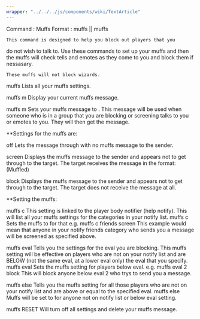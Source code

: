 ```yaml
---
wrapper: "../../../js/components/wiki/TextArticle"
---
```

Command : Muffs
Format  : muffs || muffs <command>


    This command is designed to help you block out players that you
do not wish to talk to. Use these commands to set up your muffs and
then the muffs will check tells and emotes as they come to you and
block them if nessasary.

    These muffs will not block wizards.

muffs
    Lists all your muffs settings.

muffs m
    Display your current muffs message.

muffs m <msg>
    Sets your muffs message to <msg>.
    This message will be used when someone who is in a group that you
    are blocking or screening talks to you or emotes to you. They will
    then get the message.

**Settings for the muffs are:

  off
    Lets the message through with no muffs message to the sender.

  screen
    Displays the muffs message to the sender and appears not to get
    through to the target. The target receives the message in the
    format:
    (Muffled) <message>

  block
    Displays the muffs message to the sender and appears not to get
    through to the target. The target does not receive the message
    at all.

**Setting the muffs:

muffs c
    This setting is linked to the player body notifier (help notify).
    This will list all your muffs settings for the categories in your
    notify list.
muffs c <category> <setting>
    Sets the muffs to <setting> for that <category>
    e.g. muffs c friends screen
    This example would mean that anyone in your notify friends
    category who sends you a message will be screened as specified
    above.

muffs eval
    Tells you the settings for the eval you are blocking. This muffs
    setting will be effective on players who are not on your notify
    list and are BELOW (not the same eval, at a lower eval only) the
    eval that you specify.
muffs eval <number> <setting>
    Sets the muffs setting for players below <number> eval.
    e.g. muffs eval 2 block
    This will block anyone below eval 2 who trys to send you a
    message.

muffs else
    Tells you the muffs setting for all those players who are not on
    your notify list and are above or equal to the specified eval.
muffs else <setting>
    Muffs will be set to <setting> for anyone not on notify list or
    below eval setting.

muffs RESET
    Will turn off all settings and delete your muffs message.
